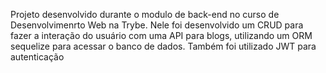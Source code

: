 Projeto desenvolvido durante o modulo de back-end no curso de Desenvolvimenrto Web na Trybe. 
Nele foi desenvolvido um CRUD para fazer a interação do usuário com uma API para blogs, utilizando um ORM sequelize para acessar o banco de dados. Também foi utilizado JWT para autenticação 